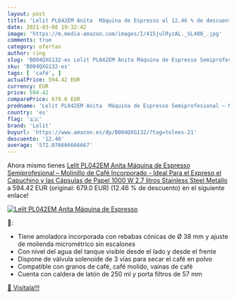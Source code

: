 ```yaml
---
layout: post
title: 'Lelit PL042EM Anita  Máquina de Espresso al 12.46 % de descuento'
date: 2021-03-08 19:32:42
image: 'https://m.media-amazon.com/images/I/415julRyzAL._SL400_.jpg'
comments: true
category: ofertas
author: ring
slug: 'B004QXG132-es Lelit PL042EM Anita Máquina de Espresso Semiprofesional –...'
sku: 'B004QXG132-es'
tags: [ 'café', ]
actualPrice: 594.42 EUR
currency: EUR
price: 594.42
comparePrice: 679.0 EUR
prodname: 'Lelit PL042EM Anita  Máquina de Espresso Semiprofesional – Molinillo de Café Incorporado - Ideal Para el Expreso  el Capuchino y las Cápsulas de Papel  1000 W  2.7 litros  Stainless Steel  Metallo'
country: 'es'
flag: '🇪🇸'
brand: 'Lelit'
buyurl: 'https://www.amazon.es/dp/B004QXG132/?tag=tolees-21'
descuento: '12.46'
average: '572.076666666667'
---
```


Ahora mismo tienes [Lelit PL042EM Anita  Máquina de Espresso Semiprofesional – Molinillo de Café Incorporado - Ideal Para el Expreso  el Capuchino y las Cápsulas de Papel  1000 W  2.7 litros  Stainless Steel  Metallo](https://www.amazon.es/dp/B004QXG132/?tag=tolees-21) a 594.42 EUR (original: 679.0 EUR) (12.46 %  de descuento) en el siguiente enlace!

[![Lelit PL042EM Anita  Máquina de Espresso](https://m.media-amazon.com/images/I/415julRyzAL._SL400_.jpg)](https://www.amazon.es/dp/B004QXG132/?tag=tolees-21)

🔎:

- Tiene amoladora incorporada con rebabas cónicas de Ø 38 mm y ajuste de molienda micrométrico sin escalones
- Con nivel del agua del tanque visible desde el lado y desde el frente
- Dispone de válvula solenoide de 3 vías para secar el café en polvo
- Compatible con granos de café, café molido, vainas de café
- Cuenta con caldera de latón de 250 ml y porta filtros de 57 mm

[🛒 Visítala!!!](https://www.amazon.es/dp/B004QXG132/?tag=tolees-21)

